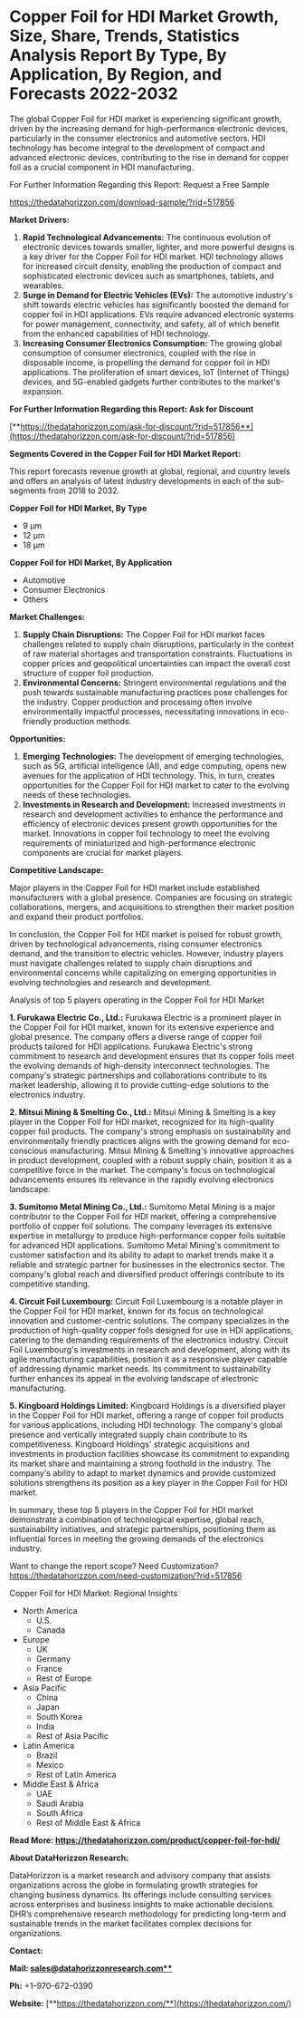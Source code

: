 ﻿# **Copper Foil for HDI Market Growth, Size, Share, Trends, Statistics Analysis Report By Type, By Application, By Region, and Forecasts 2022-2032**
The global Copper Foil for HDI market is experiencing significant growth, driven by the increasing demand for high-performance electronic devices, particularly in the consumer electronics and automotive sectors. HDI technology has become integral to the development of compact and advanced electronic devices, contributing to the rise in demand for copper foil as a crucial component in HDI manufacturing.

For Further Information Regarding this Report: Request a Free Sample

<https://thedatahorizzon.com/download-sample/?rid=517856>

**Market Drivers:**

1. **Rapid Technological Advancements:** The continuous evolution of electronic devices towards smaller, lighter, and more powerful designs is a key driver for the Copper Foil for HDI market. HDI technology allows for increased circuit density, enabling the production of compact and sophisticated electronic devices such as smartphones, tablets, and wearables.
1. **Surge in Demand for Electric Vehicles (EVs):** The automotive industry's shift towards electric vehicles has significantly boosted the demand for copper foil in HDI applications. EVs require advanced electronic systems for power management, connectivity, and safety, all of which benefit from the enhanced capabilities of HDI technology.
1. **Increasing Consumer Electronics Consumption:** The growing global consumption of consumer electronics, coupled with the rise in disposable income, is propelling the demand for copper foil in HDI applications. The proliferation of smart devices, IoT (Internet of Things) devices, and 5G-enabled gadgets further contributes to the market's expansion.

**For Further Information Regarding this Report: Ask for Discount**

[**https://thedatahorizzon.com/ask-for-discount/?rid=517856**](https://thedatahorizzon.com/ask-for-discount/?rid=517856)

**Segments Covered in the Copper Foil for HDI Market Report:**

This report forecasts revenue growth at global, regional, and country levels and offers an analysis of latest industry developments in each of the sub-segments from 2018 to 2032.

**Copper Foil for HDI Market, By Type**

- 9 µm
- 12 µm
- 18 µm

**Copper Foil for HDI Market, By Application**

- Automotive
- Consumer Electronics
- Others

**Market Challenges:**

1. **Supply Chain Disruptions:** The Copper Foil for HDI market faces challenges related to supply chain disruptions, particularly in the context of raw material shortages and transportation constraints. Fluctuations in copper prices and geopolitical uncertainties can impact the overall cost structure of copper foil production.
1. **Environmental Concerns:** Stringent environmental regulations and the push towards sustainable manufacturing practices pose challenges for the industry. Copper production and processing often involve environmentally impactful processes, necessitating innovations in eco-friendly production methods.

**Opportunities:**

1. **Emerging Technologies:** The development of emerging technologies, such as 5G, artificial intelligence (AI), and edge computing, opens new avenues for the application of HDI technology. This, in turn, creates opportunities for the Copper Foil for HDI market to cater to the evolving needs of these technologies.
1. **Investments in Research and Development:** Increased investments in research and development activities to enhance the performance and efficiency of electronic devices present growth opportunities for the market. Innovations in copper foil technology to meet the evolving requirements of miniaturized and high-performance electronic components are crucial for market players.

**Competitive Landscape:**

Major players in the Copper Foil for HDI market include established manufacturers with a global presence. Companies are focusing on strategic collaborations, mergers, and acquisitions to strengthen their market position and expand their product portfolios.

In conclusion, the Copper Foil for HDI market is poised for robust growth, driven by technological advancements, rising consumer electronics demand, and the transition to electric vehicles. However, industry players must navigate challenges related to supply chain disruptions and environmental concerns while capitalizing on emerging opportunities in evolving technologies and research and development.

Analysis of top 5 players operating in the Copper Foil for HDI Market 

**1. Furukawa Electric Co., Ltd.:** Furukawa Electric is a prominent player in the Copper Foil for HDI market, known for its extensive experience and global presence. The company offers a diverse range of copper foil products tailored for HDI applications. Furukawa Electric's strong commitment to research and development ensures that its copper foils meet the evolving demands of high-density interconnect technologies. The company's strategic partnerships and collaborations contribute to its market leadership, allowing it to provide cutting-edge solutions to the electronics industry.

**2. Mitsui Mining & Smelting Co., Ltd.:** Mitsui Mining & Smelting is a key player in the Copper Foil for HDI market, recognized for its high-quality copper foil products. The company's strong emphasis on sustainability and environmentally friendly practices aligns with the growing demand for eco-conscious manufacturing. Mitsui Mining & Smelting's innovative approaches in product development, coupled with a robust supply chain, position it as a competitive force in the market. The company's focus on technological advancements ensures its relevance in the rapidly evolving electronics landscape.

**3. Sumitomo Metal Mining Co., Ltd.:** Sumitomo Metal Mining is a major contributor to the Copper Foil for HDI market, offering a comprehensive portfolio of copper foil solutions. The company leverages its extensive expertise in metallurgy to produce high-performance copper foils suitable for advanced HDI applications. Sumitomo Metal Mining's commitment to customer satisfaction and its ability to adapt to market trends make it a reliable and strategic partner for businesses in the electronics sector. The company's global reach and diversified product offerings contribute to its competitive standing.

**4. Circuit Foil Luxembourg:** Circuit Foil Luxembourg is a notable player in the Copper Foil for HDI market, known for its focus on technological innovation and customer-centric solutions. The company specializes in the production of high-quality copper foils designed for use in HDI applications, catering to the demanding requirements of the electronics industry. Circuit Foil Luxembourg's investments in research and development, along with its agile manufacturing capabilities, position it as a responsive player capable of addressing dynamic market needs. Its commitment to sustainability further enhances its appeal in the evolving landscape of electronic manufacturing.

**5. Kingboard Holdings Limited:** Kingboard Holdings is a diversified player in the Copper Foil for HDI market, offering a range of copper foil products for various applications, including HDI technology. The company's global presence and vertically integrated supply chain contribute to its competitiveness. Kingboard Holdings' strategic acquisitions and investments in production facilities showcase its commitment to expanding its market share and maintaining a strong foothold in the industry. The company's ability to adapt to market dynamics and provide customized solutions strengthens its position as a key player in the Copper Foil for HDI market.

In summary, these top 5 players in the Copper Foil for HDI market demonstrate a combination of technological expertise, global reach, sustainability initiatives, and strategic partnerships, positioning them as influential forces in meeting the growing demands of the electronics industry.



Want to change the report scope? Need Customization?
<https://thedatahorizzon.com/need-customization/?rid=517856>

Copper Foil for HDI Market: Regional Insights

- North America
  - U.S.
  - Canada
- Europe
  - UK
  - Germany
  - France
  - Rest of Europe
- Asia Pacific
  - China
  - Japan
  - South Korea
  - India
  - Rest of Asia Pacific
- Latin America
  - Brazil
  - Mexico
  - Rest of Latin America
- Middle East & Africa
  - UAE
  - Saudi Arabia
  - South Africa
  - Rest of Middle East & Africa

**Read More: https://thedatahorizzon.com/product/copper-foil-for-hdi/**

**About DataHorizzon Research:**

DataHorizzon is a market research and advisory company that assists organizations across the globe in formulating growth strategies for changing business dynamics. Its offerings include consulting services across enterprises and business insights to make actionable decisions. DHR’s comprehensive research methodology for predicting long-term and sustainable trends in the market facilitates complex decisions for organizations.

**Contact:**

**Mail: [sales@datahorizzonresearch.com**](mailto:sales@datahorizzonresearch.com)**

**Ph:** +1–970–672–0390

**Website:** [**https://thedatahorizzon.com/**](https://thedatahorizzon.com/)


